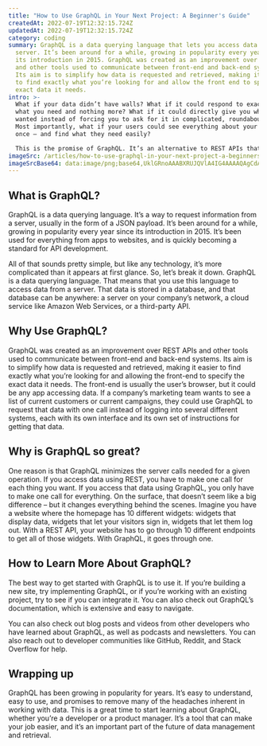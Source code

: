 ```yaml
---
title: "How to Use GraphQL in Your Next Project: A Beginner's Guide"
createdAt: 2022-07-19T12:32:15.724Z
updatedAt: 2022-07-19T12:32:15.724Z
category: coding
summary: GraphQL is a data querying language that lets you access data from a
  server. It’s been around for a while, growing in popularity every year since
  its introduction in 2015. GraphQL was created as an improvement over REST APIs
  and other tools used to communicate between front-end and back-end systems.
  Its aim is to simplify how data is requested and retrieved, making it easier
  to find exactly what you’re looking for and allow the front end to specify the
  exact data it needs.
intro: >-
  What if your data didn’t have walls? What if it could respond to exactly
  what you need and nothing more? What if it could directly give you what you
  wanted instead of forcing you to ask for it in complicated, roundabout ways?
  Most importantly, what if your users could see everything about your site at
  once – and find what they need easily? 

  This is the promise of GraphQL. It’s an alternative to REST APIs that opens up entire datasets instead of just individual endpoints. That means that instead of asking for data about users, their profile, or their account separately — as though each piece was in its own locked room — you can ask for Users> and get back every user on the site at once with no additional steps or roadblocks. Users> . . . and Profile> . . . and Account> – all unlocked at once. And while that sounds like a lot more work, it actually means less work overall because the dataset is so much smaller and simpler than with traditional APIs.
imageSrc: /articles/how-to-use-graphql-in-your-next-project-a-beginners-guide.png
imageSrcBase64: data:image/png;base64,UklGRnoAAABXRUJQVlA4IG4AAAAQAgCdASoKAAoAAUAmJQBOgMVf3FHga5AAAP7+2hUCXel9/jUR+SSXBhfP/64xlbn+7/O2PlSXpByJr6LFNvrR4cSUWRg+2nLrd0omcCakZR1HzS31Pq92GYp8agH8Djh23WZ6+ryyYp8afeAAAA==
---
```


## What is GraphQL?

GraphQL is a data querying language. It’s a way to request information from a server, usually in the form of a JSON payload. It’s been around for a while, growing in popularity every year since its introduction in 2015. It’s been used for everything from apps to websites, and is quickly becoming a standard for API development.

All of that sounds pretty simple, but like any technology, it’s more complicated than it appears at first glance. So, let’s break it down. GraphQL is a data querying language. That means that you use this language to access data from a server. That data is stored in a database, and that database can be anywhere: a server on your company’s network, a cloud service like Amazon Web Services, or a third-party API.

## Why Use GraphQL?

GraphQL was created as an improvement over REST APIs and other tools used to communicate between front-end and back-end systems. Its aim is to simplify how data is requested and retrieved, making it easier to find exactly what you’re looking for and allowing the front-end to specify the exact data it needs. The front-end is usually the user’s browser, but it could be any app accessing data. If a company’s marketing team wants to see a list of current customers or current campaigns, they could use GraphQL to request that data with one call instead of logging into several different systems, each with its own interface and its own set of instructions for getting that data.

## Why is GraphQL so great?

One reason is that GraphQL minimizes the server calls needed for a given operation. If you access data using REST, you have to make one call for each thing you want. If you access that data using GraphQL, you only have to make one call for everything. On the surface, that doesn’t seem like a big difference – but it changes everything behind the scenes. Imagine you have a website where the homepage has 10 different widgets: widgets that display data, widgets that let your visitors sign in, widgets that let them log out. With a REST API, your website has to go through 10 different endpoints to get all of those widgets. With GraphQL, it goes through one.

## How to Learn More About GraphQL?

The best way to get started with GraphQL is to use it. If you’re building a new site, try implementing GraphQL, or if you’re working with an existing project, try to see if you can integrate it. You can also check out GraphQL’s documentation, which is extensive and easy to navigate.

You can also check out blog posts and videos from other developers who have learned about GraphQL, as well as podcasts and newsletters. You can also reach out to developer communities like GitHub, Reddit, and Stack Overflow for help.

## Wrapping up

GraphQL has been growing in popularity for years. It’s easy to understand, easy to use, and promises to remove many of the headaches inherent in working with data. This is a great time to start learning about GraphQL, whether you’re a developer or a product manager. It’s a tool that can make your job easier, and it’s an important part of the future of data management and retrieval.
